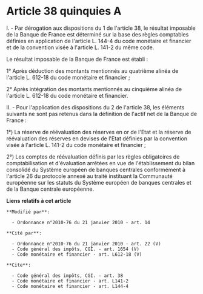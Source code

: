 # Article 38 quinquies A

I. - Par dérogation aux dispositions du 1 de l'article 38, le résultat imposable de la Banque de France est déterminé sur la
base des règles comptables définies en application de l'article L. 144-4 du code monétaire et financier et de la convention
visée à l'article L. 141-2 du même code. 

Le résultat imposable de la Banque de France est établi : 

1° Après déduction des montants mentionnés au quatrième alinéa de l'article L. 612-18 du code monétaire et financier ; 

2° Après intégration des montants mentionnés au cinquième alinéa de l'article L. 612-18 du code monétaire et financier.

II. - Pour l'application des dispositions du 2 de l'article 38, les éléments suivants ne sont pas retenus dans la définition
de l'actif net de la Banque de France : 

1°) La réserve de réévaluation des réserves en or de l'Etat et la réserve de réévaluation des réserves en devises de l'Etat
définies par la convention visée à l'article L. 141-2 du code monétaire et financier ; 

2°) Les comptes de réévaluation définis par les règles obligatoires de comptabilisation et d'évaluation arrêtées en vue de
l'établissement du bilan consolidé du Système européen de banques centrales conformément à l'article 26 du protocole annexé
au traité instituant la Communauté européenne sur les statuts du Système européen de banques centrales et de la Banque
centrale européenne.

**Liens relatifs à cet article**

	**Modifié par**:

	  - Ordonnance n°2010-76 du 21 janvier 2010 - art. 14

	**Cité par**:

	  - Ordonnance n°2010-76 du 21 janvier 2010 - art. 22 (V)
	  - Code général des impôts, CGI. - art. 1654 (V)
	  - Code monétaire et financier - art. L612-18 (V)

	**Cite**:

	  - Code général des impôts, CGI. - art. 38
	  - Code monétaire et financier - art. L141-2
	  - Code monétaire et financier - art. L144-4

